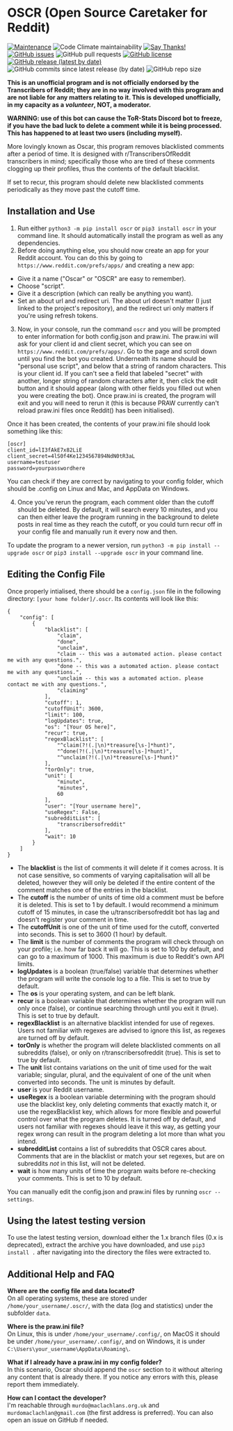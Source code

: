 # OSCR (Open Source Caretaker for Reddit)

[![Maintenance](https://img.shields.io/badge/Maintained%3F-yes-green.svg)](https://GitHub.com/MurdoMaclachlan/oscr/graphs/commit-activity)
![Code Climate maintainability](https://img.shields.io/codeclimate/maintainability-percentage/MurdoMaclachlan/oscr)
[![Say Thanks!](https://img.shields.io/badge/Say%20Thanks-!-1EAEDB.svg)](https://saythanks.io/to/murdo@maclachlans.org.uk)  
[![GitHub issues](https://img.shields.io/github/issues/MurdoMaclachlan/oscr)](https://github.com/MurdoMaclachlan/oscr/issues)
![GitHub pull requests](https://img.shields.io/github/issues-pr/MurdoMaclachlan/oscr)
[![GitHub license](https://img.shields.io/github/license/MurdoMaclachlan/oscr)](https://github.com/MurdoMaclachlan/oscr/blob/master/LICENSE)
[![GitHub release (latest by date)](https://img.shields.io/github/v/release/MurdoMaclachlan/oscr)](https://github.com/MurdoMaclachlan/oscr/releases/latest)
![GitHub commits since latest release (by date)](https://img.shields.io/github/commits-since/MurdoMaclachlan/oscr/latest)
![GitHub repo size](https://img.shields.io/github/repo-size/MurdoMaclachlan/oscr)

**This is an unofficial program and is not officially endorsed by the Transcribers of Reddit; they are in no way involved with this program and are not liable for any matters relating to it. This is developed unofficially, in my capacity as a *volunteer*, NOT, a moderator.**

**WARNING: use of this bot can cause the ToR-Stats Discord bot to freeze, if you have the bad luck to delete a comment while it is being processed. This has happened to at least two users (including myself).**

More lovingly known as Oscar, this program removes blacklisted comments after a period of time. It is designed with r/TranscribersOfReddit transcribers in mind; specifically those who are tired of these comments clogging up their profiles, thus the contents of the default blacklist.

If set to recur, this program should delete new blacklisted comments periodically as they move past the cutoff time.

## Installation and Use

1. Run either `python3 -m pip install oscr` or `pip3 install oscr` in your command line. It should automatically install the program as well as any dependencies.
2. Before doing anything else, you should now create an app for your Reddit account. You can do this by going to `https://www.reddit.com/prefs/apps/` and creating a new app:
- Give it a name ("Oscar" or "OSCR" are easy to remember).
- Choose "script". 
- Give it a description (which can really be anything you want).
- Set an about url and redirect uri. The about url doesn't matter (I just linked to the project's repository), and the redirect uri only matters if you're using refresh tokens.
3. Now, in your console, run the command `oscr` and you will be prompted to enter information for both config.json and praw.ini. The praw.ini will ask for your client id and client secret, which you can see on `https://www.reddit.com/prefs/apps/`. Go to the page and scroll down until you find the bot you created. Underneath its name should be "personal use script", and below that a string of random characters. This is your client id. If you can't see a field that labeled "secret" with another, longer string of random characters after it, then click the edit button and it should appear (along with other fields you filled out when you were creating the bot). Once praw.ini is created, the program will exit and you will need to rerun it (this is because PRAW currently can't reload praw.ini files once Reddit() has been initialised).

Once it has been created, the contents of your praw.ini file should look something like this:
```
[oscr]
client_id=lI3fAkE7x82LiE
client_secret=4lS0f4Ke1234567894NdN0tR3aL
username=testuser
password=yourpasswordhere
```
You can check if they are correct by navigating to your config folder, which should be .config on Linux and Mac, and AppData on Windows.

4. Once you've rerun the program, each comment older than the cutoff should be deleted. By default, it will search every 10 minutes, and you can then either leave the program running in the background to delete posts in real time as they reach the cutoff, or you could turn recur off in your config file and manually run it every now and then.

To update the program to a newer version, run `python3 -m pip install --upgrade oscr` or `pip3 install --upgrade oscr` in your command line.

## Editing the Config File

Once properly intialised, there should be a `config.json` file in the following directory: `[your home folder]/.oscr`. Its contents will look like this:
```
{
    "config": [
        {
            "blacklist": [
                "claim",
                "done",
                "unclaim",
                "claim -- this was a automated action. please contact me with any questions.",
                "done -- this was a automated action. please contact me with any questions.",
                "unclaim -- this was a automated action. please contact me with any questions.",
                "claiming"
            ],
            "cutoff": 1,
            "cutoffUnit": 3600,
            "limit": 100,
            "logUpdates": true,
            "os": "[Your OS here]",
            "recur": true,
            "regexBlacklist": [
                "^claim(?!(.|\n)*treasure[\s-]*hunt)",
                "^done(?!(.|\n)*treasure[\s-]*hunt)",
                "^unclaim(?!(.|\n)*treasure[\s-]*hunt)"
            ],
            "torOnly": true,
            "unit": [
                "minute",
                "minutes",
                60
            ],
            "user": "[Your username here]",
            "useRegex": False,
            "subredditList": [
                "transcribersofreddit"
            ],
            "wait": 10
        }
    ]
}
```
- The **blacklist** is the list of comments it will delete if it comes across. It is not case sensitive, so comments of varying capitalisation will all be deleted, however they will only be deleted if the entire content of the comment matches one of the entries in the blacklist.
- The **cutoff** is the number of units of time old a comment must be before it is deleted. This is set to 1 by default. I would recommend a minimum cutoff of 15 minutes, in case the u/transcribersofreddit bot has lag and doesn't register your comment in time.
- The **cutoffUnit** is one of the unit of time used for the cutoff, converted into seconds. This is set to 3600 (1 hour) by default.
- The **limit** is the number of comments the program will check through on your profile; i.e. how far back it will go. This is set to 100 by default, and can go to a maximum of 1000. This maximum is due to Reddit's own API limits.
- **logUpdates** is a boolean (true/false) variable that determines whether the program will write the console log to a file. This is set to true by default.
- The **os** is your operating system, and can be left blank.
- **recur** is a boolean variable that determines whether the program will run only once (false), or continue searching through until you exit it (true). This is set to true by default.
- **regexBlacklist** is an alternative blacklist intended for use of regexes. Users not familiar with regexes are advised to ignore this list, as regexes are turned off by default.
- **torOnly** is whether the program will delete blacklisted comments on all subreddits (false), or only on r/transcribersofreddit (true). This is set to true by default.
- The **unit** list contains variations on the unit of time used for the wait variable; singular, plural, and the equivalent of one of the unit when converted into seconds. The unit is minutes by default.
- **user** is your Reddit username.
- **useRegex** is a boolean variable determining with the program should use the blacklist key, only deleting comments that exactly match it, or use the regexBlacklist key, which allows for more flexible and powerful control over what the program deletes. It is turned off by default, and users not familiar with regexes should leave it this way, as getting your regex wrong can result in the program deleting a lot more than what you intend.
- **subredditList** contains a list of subreddits that OSCR cares about. Comments that are in the blacklist or match your set regexes, but are on subreddits *not* in this list, will not be deleted.
- **wait** is how many units of time the program waits before re-checking your comments. This is set to 10 by default.

You can manually edit the config.json and praw.ini files by running `oscr --settings`.

## Using the latest testing version

To use the latest testing version, download either the 1.x branch files (0.x is deprecated), extract the archive you have downloaded, and use `pip3 install .` after navigating into the directory the files were extracted to.

## Additional Help and FAQ

**Where are the config file and data located?**\
On all operating systems, these are stored under `/home/your_username/.oscr/`, with the data (log and statistics) under the subfolder `data`.

**Where is the praw.ini file?**\
On Linux, this is under `/home/your_username/.config/`,
on MacOS it should be under `/home/your_username/.config/`,
and on Windows, it is under `C:\Users\your_username\AppData\Roaming\`.

**What if I already have a praw.ini in my config folder?**\
In this scenario, Oscar should append the `oscr` section to it without altering any content that is already there. If you notice any errors with this, please report them immediately.

**How can I contact the developer?**\
I'm reachable through `murdo@maclachlans.org.uk` and `murdomaclachlan@gmail.com` (the first address is preferred). You can also open an issue on GitHub if needed.
